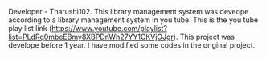 Developer - Tharushi102.
This library management system was deveope according to a library management system in you tube.
This is the you tube play list link (https://www.youtube.com/playlist?list=PLdRq0mbeEBmy8XBPDnWh27YY1CKVjOJgr).
This project was develope before 1 year.
I have modified some codes in the original project.
